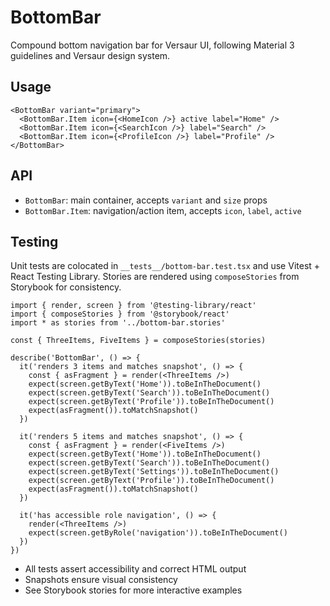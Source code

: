 # BottomBar

Compound bottom navigation bar for Versaur UI, following Material 3 guidelines and Versaur design system.

## Usage

```tsx
<BottomBar variant="primary">
  <BottomBar.Item icon={<HomeIcon />} active label="Home" />
  <BottomBar.Item icon={<SearchIcon />} label="Search" />
  <BottomBar.Item icon={<ProfileIcon />} label="Profile" />
</BottomBar>
```

## API
- `BottomBar`: main container, accepts `variant` and `size` props
- `BottomBar.Item`: navigation/action item, accepts `icon`, `label`, `active`

## Testing

Unit tests are colocated in `__tests__/bottom-bar.test.tsx` and use Vitest + React Testing Library. Stories are rendered using `composeStories` from Storybook for consistency.

```tsx
import { render, screen } from '@testing-library/react'
import { composeStories } from '@storybook/react'
import * as stories from '../bottom-bar.stories'

const { ThreeItems, FiveItems } = composeStories(stories)

describe('BottomBar', () => {
  it('renders 3 items and matches snapshot', () => {
    const { asFragment } = render(<ThreeItems />)
    expect(screen.getByText('Home')).toBeInTheDocument()
    expect(screen.getByText('Search')).toBeInTheDocument()
    expect(screen.getByText('Profile')).toBeInTheDocument()
    expect(asFragment()).toMatchSnapshot()
  })

  it('renders 5 items and matches snapshot', () => {
    const { asFragment } = render(<FiveItems />)
    expect(screen.getByText('Home')).toBeInTheDocument()
    expect(screen.getByText('Search')).toBeInTheDocument()
    expect(screen.getByText('Settings')).toBeInTheDocument()
    expect(screen.getByText('Profile')).toBeInTheDocument()
    expect(asFragment()).toMatchSnapshot()
  })

  it('has accessible role navigation', () => {
    render(<ThreeItems />)
    expect(screen.getByRole('navigation')).toBeInTheDocument()
  })
})
```

- All tests assert accessibility and correct HTML output
- Snapshots ensure visual consistency
- See Storybook stories for more interactive examples
